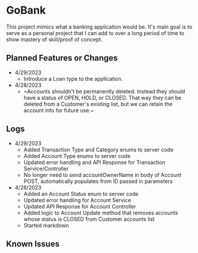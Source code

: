 # GoBank
This project mimics what a banking application would be. It's main goal is to serve as a personal project that I can add to over a long period of time to show mastery of skill/proof of concept.

## Planned Features or Changes
- 4/29/2023
    - Introduce a Loan type to the application.
- 4/28/2023
    - ~Accounts shouldn't be permanently deleted. Instead they should have a status of OPEN, HOLD, or CLOSED. That way they can be deleted from a Customer's existing list, but we can retain the account info for future use.~

## Logs
- 4/29/2023
    - Added Transaction Type and Category enums to server code
    - Added Account Type enums to server code
    - Updated error handling and API Response for Transaction Service/Controller
    - No longer need to send accountOwnerName in body of Account POST, automatically populates from ID passed in parameters
- 4/28/2023
    - Added an Account Status enum to server code
    - Updated error handling for Account Service
    - Updated API Response for Account Controller
    - Added logic to Account Update method that removes accounts whose status is CLOSED from Customer accounts list
    - Started markdown

## Known Issues
 